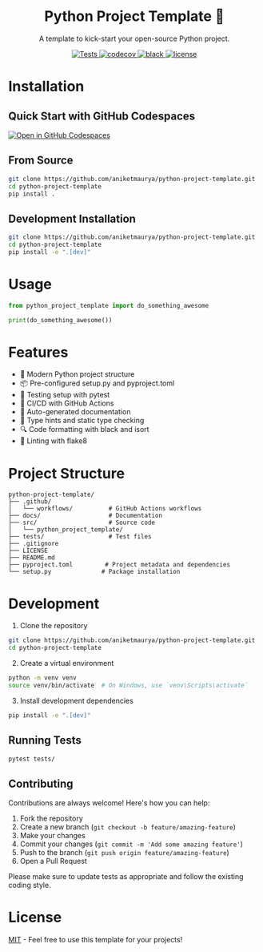 <div align="center">
  <h1>Python Project Template 🐍</h1>
  <!-- A brief description of what this project does and who it's for -->
  <p>A template to kick-start your open-source Python project.</p>
</div>

<p align="center">
  <a href="https://github.com/aniketmaurya/python-project-template/actions/workflows/main.yml">
    <img src="https://github.com/aniketmaurya/python-project-template/actions/workflows/main.yml/badge.svg" alt="Tests">
  </a>
  <a href="https://codecov.io/gh/aniketmaurya/python-project-template">
    <img src="https://codecov.io/gh/aniketmaurya/python-project-template/branch/main/graph/badge.svg" alt="codecov">
  </a>
  <a href="https://github.com/psf/black">
    <img src="https://img.shields.io/badge/code%20style-black-000000.svg" alt="black">
  </a>
  <a href="https://github.com/aniketmaurya/python-project-template/blob/main/LICENSE">
    <img src="https://img.shields.io/github/license/aniketmaurya/python-project-template.svg" alt="license">
  </a>
</p>



# Installation

## Quick Start with GitHub Codespaces
[![Open in GitHub Codespaces](https://github.com/codespaces/badge.svg)](https://codespaces.new/aniketmaurya/python-project-template?template=false)

## From Source
```bash
git clone https://github.com/aniketmaurya/python-project-template.git
cd python-project-template
pip install .
```

## Development Installation
```bash
git clone https://github.com/aniketmaurya/python-project-template.git
cd python-project-template
pip install -e ".[dev]"
```

# Usage

```python
from python_project_template import do_something_awesome

print(do_something_awesome())
```

# Features

- 🚀 Modern Python project structure
- 📦 Pre-configured setup.py and pyproject.toml
- 🧪 Testing setup with pytest
- 👷 CI/CD with GitHub Actions
- 📝 Auto-generated documentation
- 🎯 Type hints and static type checking
- 🔍 Code formatting with black and isort
- 🐛 Linting with flake8

# Project Structure

```
python-project-template/
├── .github/
│   └── workflows/          # GitHub Actions workflows
├── docs/                   # Documentation
├── src/                    # Source code
│   └── python_project_template/
├── tests/                  # Test files
├── .gitignore
├── LICENSE
├── README.md
├── pyproject.toml         # Project metadata and dependencies
└── setup.py              # Package installation
```

# Development

1. Clone the repository
```bash
git clone https://github.com/aniketmaurya/python-project-template.git
cd python-project-template
```

2. Create a virtual environment
```bash
python -m venv venv
source venv/bin/activate  # On Windows, use `venv\Scripts\activate`
```

3. Install development dependencies
```bash
pip install -e ".[dev]"
```

## Running Tests

```bash
pytest tests/
```

## Contributing

Contributions are always welcome! Here's how you can help:

1. Fork the repository
2. Create a new branch (`git checkout -b feature/amazing-feature`)
3. Make your changes
4. Commit your changes (`git commit -m 'Add some amazing feature'`)
5. Push to the branch (`git push origin feature/amazing-feature`)
6. Open a Pull Request

Please make sure to update tests as appropriate and follow the existing coding style.

# License

[MIT](https://choosealicense.com/licenses/mit/) - Feel free to use this template for your projects!
